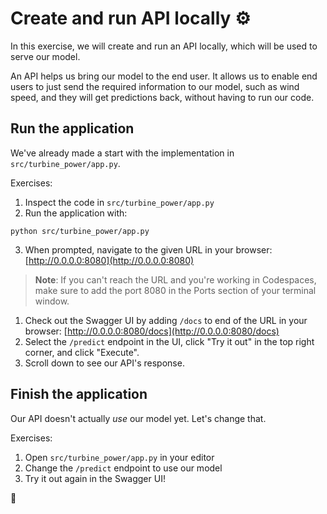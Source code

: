 # Create and run API locally ⚙️

In this exercise, we will create and run an API locally, which will be used to serve our model.

An API helps us bring our model to the end user. It allows us to enable end users to just send the required information to our model, such as wind speed, and they will get predictions back, without having to run our code.

## Run the application

We've already made a start with the implementation in `src/turbine_power/app.py`.

Exercises:

1. Inspect the code in `src/turbine_power/app.py`
2. Run the application with:
```
python src/turbine_power/app.py
```
3. When prompted, navigate to the given URL in your browser: [http://0.0.0.0:8080](http://0.0.0.0:8080)

> **Note**: If you can't reach the URL and you're working in Codespaces, make sure to add the port 8080 in the Ports section of your terminal window.

1. Check out the Swagger UI by adding `/docs` to end of the URL in your browser: [http://0.0.0.0:8080/docs](http://0.0.0.0:8080/docs)
2. Select the `/predict` endpoint in the UI, click "Try it out" in the top right corner, and click "Execute".
3. Scroll down to see our API's response.

## Finish the application

Our API doesn't actually *use* our model yet. Let's change that.

Exercises:

1. Open `src/turbine_power/app.py` in your editor
2. Change the `/predict` endpoint to use our model
3. Try it out again in the Swagger UI!

🎉
